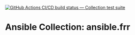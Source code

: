 [![GitHub Actions CI/CD build status — Collection test suite](https://github.com/coll-test/ansible.frr/workflows/Collection%20test%20suite/badge.svg?branch=master)](https://github.com/coll-test/ansible.frr/actions?query=workflow%3A%22Collection%20test%20suite%22)

Ansible Collection: ansible.frr
=================================================